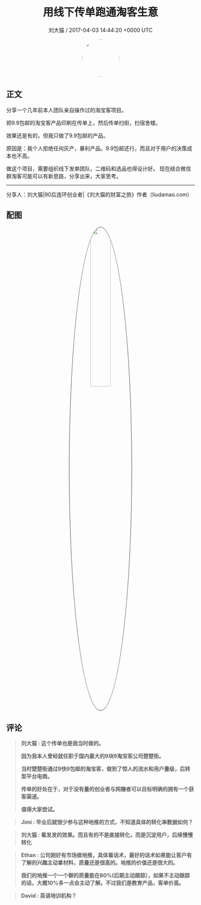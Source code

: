 <h1 align="center">用线下传单跑通淘客生意</h1>
<p align="center">
    <a>刘大猫 / 2017-04-03 14:44:20 &#43;0000 UTC</a>
</p>

<div align="center">
    <img src="https://images.zsxq.com/FmhOdumpmpE1Wf9OPsqigVouuokJ?e=1590940799&amp;token=kIxbL07-8jAj8w1n4s9zv64FuZZNEATmlU_Vm6zD:XMXOBwTgUdwfTTiXwGnAWZaH55I=" width="100" height="100" style="border:1px solid;border-radius:50%; color:#ffffff"/>
</div>

## 正文

<div>
分享一个几年前本人团队亲自操作过的淘宝客项目。

把9.9包邮的淘宝客产品印刷在传单上，然后传单扫街，扫宿舍楼。

效果还是有的，但我只做了9.9包邮的产品。

原因是：我个人拒绝任何灰产，暴利产品。9.9包邮还行，而且对于用户的决策成本也不高。

做这个项目，需要组织线下发单团队，二维码和选品也得设计好。 现在结合微信群淘客可能可以有新思路，分享出来，大家思考。

-------
分享人：刘大猫|90后连环创业者|《刘大猫的财富之旅》作者（liudamao.com）
</div>

## 配图
<div class="image" align="center">

<img src="https://images.zsxq.com/FiopJ0e_UhRbfETJ971aOWl5bfEj?e=1590940799&amp;token=kIxbL07-8jAj8w1n4s9zv64FuZZNEATmlU_Vm6zD:wotAh476_XGy32e9Ec1j1yxJfio=" width="33%" height="33%" style="border:1px solid;border-radius:50%; color:#3c3f41"/>

</div>

## 评论

<div align="left">
<div>

<blockquote >
<span> <strong>刘大猫 : 这个传单也是我当时做的。

因为我本人曾经就任职于国内最大的9块9淘宝客公司楚楚街。

当时楚楚街通过9快9包邮的淘宝客，做到了惊人的流水和用户量级，后转型平台电商。

传单的好处在于，对于没有量的创业者与网赚者可以目标明确的拥有一个获客渠道。

值得大家尝试。 </strong></span>
</blockquote>

<blockquote >
<span> <strong>Jimi : 毕业后就很少参与这种地推的方式，不知道具体的转化率数据如何？ </strong></span>
</blockquote>

<blockquote >
<span> <strong>刘大猫 : 看发发的效果。而且有的不是直接转化，而是沉淀用户，后续慢慢转化 </strong></span>
</blockquote>

<blockquote >
<span> <strong>Ethan : 公司刚好有市场做地推，具体看话术，最好的话术如果能让客户有了解的兴趣主动拿材料，质量还是很高的。地推的价值还是很大的。

我们的地推一个一个聊的质量能在80%(后期主动跟踪），如果不主动跟踪的话，大概10%多一点会主动了解。不过我们是教育产品，客单价高。 </strong></span>
</blockquote>

<blockquote >
<span> <strong>David : 英语培训机构？ </strong></span>
</blockquote>

</div>
</div>
